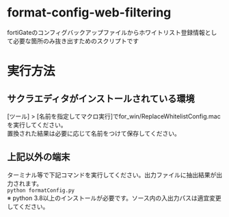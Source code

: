 # format-config-web-filtering
fortiGateのコンフィグバックアップファイルからホワイトリスト登録情報として必要な箇所のみ抜き出すためのスクリプトです
# 実行方法
## サクラエディタがインストールされている環境
[ツール] > [名前を指定してマクロ実行]でfor_win/ReplaceWhitelistConfig.macを実行してください。  
置換された結果は必要に応じて名前をつけて保存してください。
## 上記以外の端末
ターミナル等で下記コマンドを実行してください。出力ファイルに抽出結果が出力されます。  
```python formatConfig.py```   
※ python 3.8以上のインストールが必要です。ソース内の入出力パスは適宜変更してください。  
